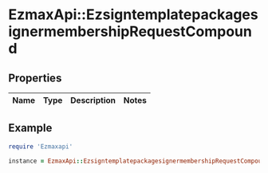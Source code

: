 # EzmaxApi::EzsigntemplatepackagesignermembershipRequestCompound

## Properties

| Name | Type | Description | Notes |
| ---- | ---- | ----------- | ----- |

## Example

```ruby
require 'Ezmaxapi'

instance = EzmaxApi::EzsigntemplatepackagesignermembershipRequestCompound.new()
```

